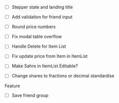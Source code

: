 - [ ] Stepper state and landing title

- [ ] Add validation for friend input

- [ ] Round price numbers
- [ ] Fix modal table overflow
- [ ] Handle Delete for Item List
- [ ] Fix update price from Item in ItemList
- [ ] Make Sahre in ItemList Editable?
- [ ] Change shares to fractions or decimal standardise

Feature
- [ ] Save friend group